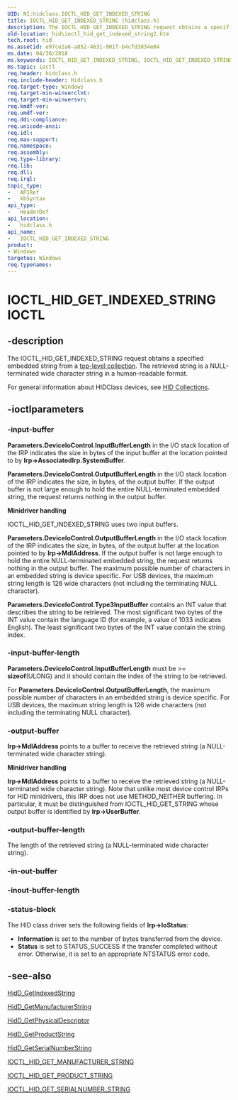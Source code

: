 ```yaml
---
UID: NI:hidclass.IOCTL_HID_GET_INDEXED_STRING
title: IOCTL_HID_GET_INDEXED_STRING (hidclass.h)
description: The IOCTL_HID_GET_INDEXED_STRING request obtains a specified embedded string from a top-level collection.
old-location: hid\ioctl_hid_get_indexed_string2.htm
tech.root: hid
ms.assetid: e97ce2a6-a852-4631-901f-b4cfd3834e04
ms.date: 04/30/2018
ms.keywords: IOCTL_HID_GET_INDEXED_STRING, IOCTL_HID_GET_INDEXED_STRING control, IOCTL_HID_GET_INDEXED_STRING control code [Human Input Devices], hid.ioctl_hid_get_indexed_string2, hidclass/IOCTL_HID_GET_INDEXED_STRING, hidioreq_ab829578-5003-4082-9c70-d81d59fb5015.xml
ms.topic: ioctl
req.header: hidclass.h
req.include-header: Hidclass.h
req.target-type: Windows
req.target-min-winverclnt: 
req.target-min-winversvr: 
req.kmdf-ver: 
req.umdf-ver: 
req.ddi-compliance: 
req.unicode-ansi: 
req.idl: 
req.max-support: 
req.namespace: 
req.assembly: 
req.type-library: 
req.lib: 
req.dll: 
req.irql: 
topic_type:
-	APIRef
-	kbSyntax
api_type:
-	HeaderDef
api_location:
-	hidclass.h
api_name:
-	IOCTL_HID_GET_INDEXED_STRING
product:
- Windows
targetos: Windows
req.typenames: 
---
```


# IOCTL_HID_GET_INDEXED_STRING IOCTL


## -description


The IOCTL_HID_GET_INDEXED_STRING request obtains a specified embedded string from a <a href="https://msdn.microsoft.com/dcbee8e3-d03a-45c8-92e4-0897b9f55177">top-level collection</a>. The retrieved string is a NULL-terminated wide character string in a human-readable format.

For general information about HIDClass devices, see <a href="https://msdn.microsoft.com/2d3efb38-4eba-43db-8cff-9fac30209952">HID Collections</a>. 


## -ioctlparameters




### -input-buffer

<b>Parameters.DeviceIoControl.InputBufferLength</b> in the I/O stack location of the IRP indicates the size in bytes of the input buffer at the location pointed to by <b>Irp-&gt;AssociatedIrp.SystemBuffer</b>. 

<b>Parameters.DeviceIoControl.OutputBufferLength</b> in the I/O stack location of the IRP indicates the size, in bytes, of the output buffer. If the output buffer is not large enough to hold the entire NULL-terminated embedded string, the request returns nothing in the output buffer.  

<b>Minidriver handling</b>

IOCTL_HID_GET_INDEXED_STRING uses two input buffers.

<b>Parameters.DeviceIoControl.OutputBufferLength</b> in the I/O stack location of the IRP indicates the size, in bytes, of the output buffer at the location pointed to by <b>Irp-&gt;MdlAddress</b>. If the output buffer is not large enough to hold the entire NULL-terminated embedded string, the request returns nothing in the output buffer. The maximum possible number of characters in an embedded string is device specific. For USB devices, the maximum string length is 126 wide characters (not including the terminating NULL character).

<b>Parameters.DeviceIoControl.Type3InputBuffer</b> contains an INT value that describes the string to be retrieved. The most significant two bytes of the INT value contain the language ID (for example, a value of 1033 indicates English). The least significant two bytes of the INT value contain the string index.


### -input-buffer-length

<b>Parameters.DeviceIoControl.InputBufferLength</b> must be &gt;= <b>sizeof</b>(ULONG) and it should contain the index of the string to be retrieved. 

For <b>Parameters.DeviceIoControl.OutputBufferLength</b>, the maximum possible number of characters in an embedded string is device specific. For USB devices, the maximum string length is 126 wide characters (not including the terminating NULL character).


### -output-buffer

<b>Irp-&gt;MdlAddress</b> points to a buffer to receive the retrieved string (a NULL-terminated wide character string).

<b>Minidriver handling</b>

<b>Irp-&gt;MdlAddress</b> points to a buffer to receive the retrieved string (a NULL-terminated wide character string). Note that unlike most device control IRPs for HID minidrivers, this IRP does not use METHOD_NEITHER buffering. In particular, it must be distinguished from IOCTL_HID_GET_STRING whose output buffer is identified by <b>Irp-&gt;UserBuffer</b>.


### -output-buffer-length

The length of the retrieved string  (a NULL-terminated wide character string).


### -in-out-buffer








### -inout-buffer-length








### -status-block

The HID class driver sets the following fields of <b>Irp-&gt;IoStatus</b>:

<ul>
<li>
<b>Information</b> is set to the number of bytes transferred from the device.

</li>
<li>
<b>Status</b> is set to STATUS_SUCCESS if the transfer completed without error. Otherwise, it is set to an appropriate NTSTATUS error code.

</li>
</ul>

## -see-also




<a href="https://msdn.microsoft.com/library/windows/hardware/ff538927">HidD_GetIndexedString</a>



<a href="https://msdn.microsoft.com/library/windows/hardware/ff538959">HidD_GetManufacturerString</a>



<a href="https://msdn.microsoft.com/library/windows/hardware/ff539677">HidD_GetPhysicalDescriptor</a>



<a href="https://msdn.microsoft.com/library/windows/hardware/ff539681">HidD_GetProductString</a>



<a href="https://msdn.microsoft.com/library/windows/hardware/ff539683">HidD_GetSerialNumberString</a>



<a href="https://msdn.microsoft.com/library/windows/hardware/ff541134">IOCTL_HID_GET_MANUFACTURER_STRING</a>



<a href="https://msdn.microsoft.com/library/windows/hardware/ff541146">IOCTL_HID_GET_PRODUCT_STRING</a>



<a href="https://msdn.microsoft.com/library/windows/hardware/ff541160">IOCTL_HID_GET_SERIALNUMBER_STRING</a>
 

 

